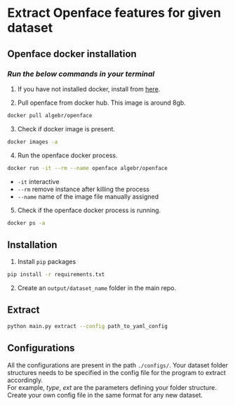 # **Extract Openface features for given dataset**

## **Openface docker installation**

### *Run the below commands in your terminal*
1. If you have not installed docker, install from [here](https://docs.docker.com/docker-for-mac/install/).

2. Pull openface from docker hub. This image is around 8gb.
```bash
docker pull algebr/openface
```

3. Check if docker image is present.
```bash
docker images -a
```
4. Run the openface docker process.
```bash
docker run -it --rm --name openface algebr/openface
```
* `-it` interactive
* `--rm` remove instance after killing the process
* `--name` name of the image file manually assigned

5. Check if the openface docker process is running.
```bash
docker ps -a
```

## **Installation**

1. Install `pip` packages

```bash
pip install -r requirements.txt
```

2. Create an `output/dataset_name` folder in the main repo.

## **Extract**

```bash
python main.py extract --config path_to_yaml_config
```

## **Configurations**

All the configurations are present in the path `./configs/`. Your dataset folder structures needs to be specified in the config file for the program to extract accordingly. \
For example, *type*, *ext* are the parameters defining your folder structure. Create your own config file in the same format for any new dataset.



